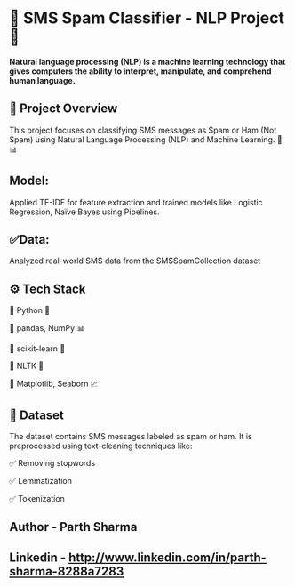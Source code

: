 # 📩 SMS Spam Classifier - NLP Project 🚀
**Natural language processing (NLP) is a machine learning technology that gives computers the ability to interpret, manipulate, and comprehend human language.**
## 📌 Project Overview
This project focuses on classifying SMS messages as Spam or Ham (Not Spam) using Natural Language Processing (NLP) and Machine Learning. 🧠📊

## Model:
Applied TF-IDF for feature extraction and trained models like Logistic Regression, Naïve Bayes using Pipelines.

## ✅Data:
Analyzed real-world SMS data from the SMSSpamCollection dataset

## ⚙️ Tech Stack
🔹 Python 🐍

🔹 pandas, NumPy 📊

🔹 scikit-learn 🤖

🔹 NLTK 📝

🔹 Matplotlib, Seaborn 📈

## 📂 Dataset
The dataset contains SMS messages labeled as spam or ham. It is preprocessed using text-cleaning techniques like:

✅ Removing stopwords

✅ Lemmatization

✅ Tokenization

## Author - Parth Sharma
## Linkedin - http://www.linkedin.com/in/parth-sharma-8288a7283
